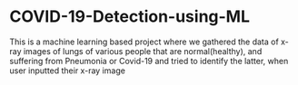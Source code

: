 # COVID-19-Detection-using-ML
This is a machine learning based project where we gathered the data of x-ray images of lungs of various people that are normal(healthy), and suffering from Pneumonia or Covid-19
and tried to identify the latter, when user inputted their x-ray image
